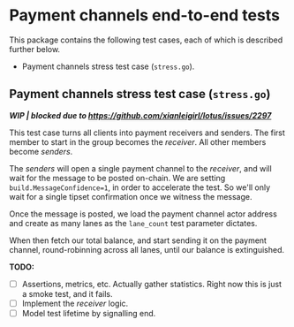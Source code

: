 # Payment channels end-to-end tests

This package contains the following test cases, each of which is described
further below.

- Payment channels stress test case (`stress.go`).

## Payment channels stress test case (`stress.go`)

***WIP | blocked due to https://github.com/xianleigirl/lotus/issues/2297***

This test case turns all clients into payment receivers and senders.
The first member to start in the group becomes the _receiver_.
All other members become _senders_.

The _senders_ will open a single payment channel to the _receiver_, and will
wait for the message to be posted on-chain. We are setting
`build.MessageConfidence=1`, in order to accelerate the test. So we'll only wait
for a single tipset confirmation once we witness the message.

Once the message is posted, we load the payment channel actor address and create
as many lanes as the `lane_count` test parameter dictates.

When then fetch our total balance, and start sending it on the payment channel,
round-robinning across all lanes, until our balance is extinguished.

**TODO:**

- [ ] Assertions, metrics, etc. Actually gather statistics. Right now this is
  just a smoke test, and it fails.
- [ ] Implement the _receiver_ logic.
- [ ] Model test lifetime by signalling end.